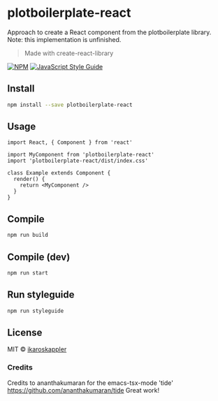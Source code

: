 # plotboilerplate-react

Approach to create a React component from the plotboilerplate library.
Note: this implementation is unfinished.


> Made with create-react-library

[![NPM](https://img.shields.io/npm/v/plotboilerplate-react.svg)](https://www.npmjs.com/package/plotboilerplate-react) [![JavaScript Style Guide](https://img.shields.io/badge/code_style-standard-brightgreen.svg)](https://standardjs.com)

## Install

```bash
npm install --save plotboilerplate-react
```

## Usage

```tsx
import React, { Component } from 'react'

import MyComponent from 'plotboilerplate-react'
import 'plotboilerplate-react/dist/index.css'

class Example extends Component {
  render() {
    return <MyComponent />
  }
}
```

## Compile
```bash
npm run build
```

## Compile (dev)
```bash
npm run start
```


## Run styleguide
```bash
npm run styleguide
```

## License

MIT © [ikaroskappler](https://github.com/ikaroskappler)


### Credits
Credits to ananthakumaran for the emacs-tsx-mode 'tide' https://github.com/ananthakumaran/tide
Great work!